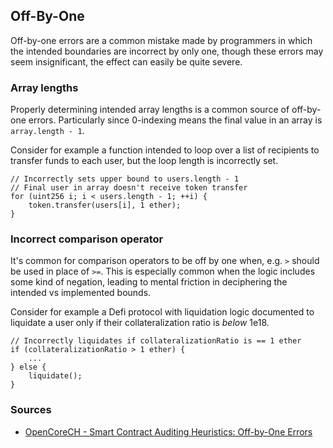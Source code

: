 ## Off-By-One

Off-by-one errors are a common mistake made by programmers in which the intended boundaries are incorrect by only one, though these errors may seem insignificant, the effect can easily be quite severe. 

### Array lengths

Properly determining intended array lengths is a common source of off-by-one errors. Particularly since 0-indexing means the final value in an array is `array.length - 1`.

Consider for example a function intended to loop over a list of recipients to transfer funds to each user, but the loop length is incorrectly set.

```solidity
// Incorrectly sets upper bound to users.length - 1
// Final user in array doesn't receive token transfer
for (uint256 i; i < users.length - 1; ++i) {
	token.transfer(users[i], 1 ether);
}
```

### Incorrect comparison operator

It's common for comparison operators to be off by one when, e.g. `>` should be used in place of `>=`. This is especially common when the logic includes some kind of negation, leading to mental friction in deciphering the intended vs implemented bounds.

Consider for example a Defi protocol with liquidation logic documented to liquidate a user only if their collateralization ratio is *below* 1e18.

```solidity
// Incorrectly liquidates if collateralizationRatio is == 1 ether
if (collateralizationRatio > 1 ether) {
	...
} else {
	liquidate();
}
```

### Sources

- [OpenCoreCH - Smart Contract Auditing Heuristics: Off-by-One Errors](https://github.com/OpenCoreCH/smart-contract-auditing-heuristics#off-by-one-errors)
